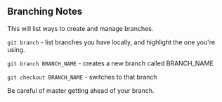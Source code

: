 ## Branching Notes

This will list ways to create and manage branches.

`git branch` - list branches you have locally, and highlight the one you're using.

`git branch BRANCH_NAME` - creates a new branch called BRANCH_NAME

`git checkout BRANCH_NAME` - switches to that branch

Be careful of master getting ahead of your branch.
